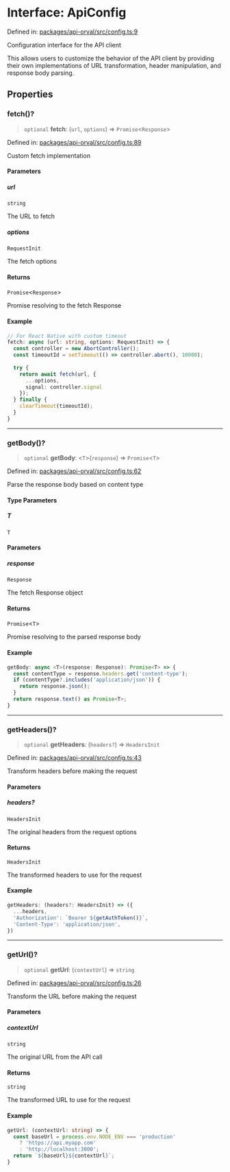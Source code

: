# Interface: ApiConfig

Defined in: [packages/api-orval/src/config.ts:9](https://github.com/the-inconvenience-store/mono-example/blob/77ed7dd80da67d5d4a2bd8320e638952ed491201/packages/api-orval/src/config.ts#L9)

Configuration interface for the API client

This allows users to customize the behavior of the API client by providing
their own implementations of URL transformation, header manipulation, and response body parsing.

## Properties

### fetch()?

> `optional` **fetch**: (`url`, `options`) => `Promise`\<`Response`\>

Defined in: [packages/api-orval/src/config.ts:89](https://github.com/the-inconvenience-store/mono-example/blob/77ed7dd80da67d5d4a2bd8320e638952ed491201/packages/api-orval/src/config.ts#L89)

Custom fetch implementation

#### Parameters

##### url

`string`

The URL to fetch

##### options

`RequestInit`

The fetch options

#### Returns

`Promise`\<`Response`\>

Promise resolving to the fetch Response

#### Example

```typescript
// For React Native with custom timeout
fetch: async (url: string, options: RequestInit) => {
  const controller = new AbortController();
  const timeoutId = setTimeout(() => controller.abort(), 10000);
  
  try {
    return await fetch(url, {
      ...options,
      signal: controller.signal
    });
  } finally {
    clearTimeout(timeoutId);
  }
}
```

***

### getBody()?

> `optional` **getBody**: \<`T`\>(`response`) => `Promise`\<`T`\>

Defined in: [packages/api-orval/src/config.ts:62](https://github.com/the-inconvenience-store/mono-example/blob/77ed7dd80da67d5d4a2bd8320e638952ed491201/packages/api-orval/src/config.ts#L62)

Parse the response body based on content type

#### Type Parameters

##### T

`T`

#### Parameters

##### response

`Response`

The fetch Response object

#### Returns

`Promise`\<`T`\>

Promise resolving to the parsed response body

#### Example

```typescript
getBody: async <T>(response: Response): Promise<T> => {
  const contentType = response.headers.get('content-type');
  if (contentType?.includes('application/json')) {
    return response.json();
  }
  return response.text() as Promise<T>;
}
```

***

### getHeaders()?

> `optional` **getHeaders**: (`headers?`) => `HeadersInit`

Defined in: [packages/api-orval/src/config.ts:43](https://github.com/the-inconvenience-store/mono-example/blob/77ed7dd80da67d5d4a2bd8320e638952ed491201/packages/api-orval/src/config.ts#L43)

Transform headers before making the request

#### Parameters

##### headers?

`HeadersInit`

The original headers from the request options

#### Returns

`HeadersInit`

The transformed headers to use for the request

#### Example

```typescript
getHeaders: (headers?: HeadersInit) => ({
  ...headers,
  'Authorization': `Bearer ${getAuthToken()}`,
  'Content-Type': 'application/json',
})
```

***

### getUrl()?

> `optional` **getUrl**: (`contextUrl`) => `string`

Defined in: [packages/api-orval/src/config.ts:26](https://github.com/the-inconvenience-store/mono-example/blob/77ed7dd80da67d5d4a2bd8320e638952ed491201/packages/api-orval/src/config.ts#L26)

Transform the URL before making the request

#### Parameters

##### contextUrl

`string`

The original URL from the API call

#### Returns

`string`

The transformed URL to use for the request

#### Example

```typescript
getUrl: (contextUrl: string) => {
  const baseUrl = process.env.NODE_ENV === 'production' 
    ? 'https://api.myapp.com' 
    : 'http://localhost:3000';
  return `${baseUrl}${contextUrl}`;
}
```
